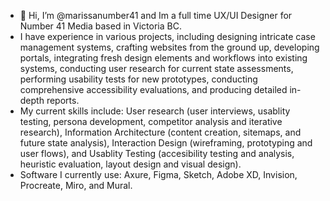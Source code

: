 - 👋 Hi, I’m @marissanumber41 and Im a full time UX/UI Designer for Number 41 Media based in Victoria BC.
- I have experience in various projects, including designing intricate case management systems, crafting websites from the ground up, developing portals, integrating fresh design elements and workflows into existing systems, conducting user research for current state assessments, performing usability tests for new prototypes, conducting comprehensive accessibility evaluations, and producing detailed in-depth reports.
-  My current skills include: User research (user interviews, usablity testing, persona development, competitor analysis and iterative research), Information Architecture (content creation, sitemaps, and future state analysis), Interaction Design (wireframing, prototyping and user flows), and Usablity Testing (accesibility testing and analysis, heuristic evaluation, layout design and visual design).
-  Software I currently use: Axure, Figma, Sketch, Adobe XD, Invision, Procreate, Miro, and Mural. 


<!---
marissanumber41/marissanumber41 is a ✨ special ✨ repository because its `README.md` (this file) appears on your GitHub profile.
You can click the Preview link to take a look at your changes.
--->
